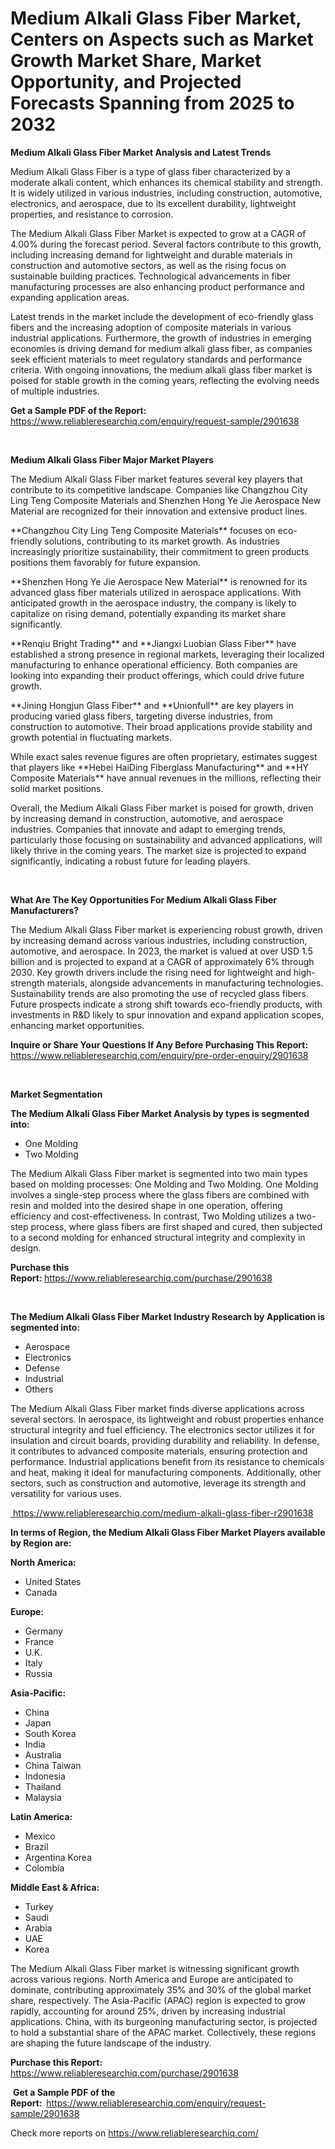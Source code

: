 <p><h1>Medium Alkali Glass Fiber Market, Centers on Aspects such as Market Growth Market Share, Market Opportunity, and Projected Forecasts Spanning from 2025 to 2032</h1></p><p><strong>Medium Alkali Glass Fiber Market Analysis and Latest Trends</strong></p>
<p><p>Medium Alkali Glass Fiber is a type of glass fiber characterized by a moderate alkali content, which enhances its chemical stability and strength. It is widely utilized in various industries, including construction, automotive, electronics, and aerospace, due to its excellent durability, lightweight properties, and resistance to corrosion. </p><p>The Medium Alkali Glass Fiber Market is expected to grow at a CAGR of 4.00% during the forecast period. Several factors contribute to this growth, including increasing demand for lightweight and durable materials in construction and automotive sectors, as well as the rising focus on sustainable building practices. Technological advancements in fiber manufacturing processes are also enhancing product performance and expanding application areas. </p><p>Latest trends in the market include the development of eco-friendly glass fibers and the increasing adoption of composite materials in various industrial applications. Furthermore, the growth of industries in emerging economies is driving demand for medium alkali glass fiber, as companies seek efficient materials to meet regulatory standards and performance criteria. With ongoing innovations, the medium alkali glass fiber market is poised for stable growth in the coming years, reflecting the evolving needs of multiple industries.</p></p>
<p><strong>Get a Sample PDF of the Report:&nbsp;</strong> <a href="https://www.reliableresearchiq.com/enquiry/request-sample/2901638?utm_campaign=2926&utm_medium=2&utm_source=Github&utm_content=ia&utm_term=16032025&utm_id=medium-alkali-glass-fiber">https://www.reliableresearchiq.com/enquiry/request-sample/2901638</a></p>
<p>&nbsp;</p>
<p><strong>Medium Alkali Glass Fiber Major Market Players</strong></p>
<p><p>The Medium Alkali Glass Fiber market features several key players that contribute to its competitive landscape. Companies like Changzhou City Ling Teng Composite Materials and Shenzhen Hong Ye Jie Aerospace New Material are recognized for their innovation and extensive product lines. </p><p>**Changzhou City Ling Teng Composite Materials** focuses on eco-friendly solutions, contributing to its market growth. As industries increasingly prioritize sustainability, their commitment to green products positions them favorably for future expansion.</p><p>**Shenzhen Hong Ye Jie Aerospace New Material** is renowned for its advanced glass fiber materials utilized in aerospace applications. With anticipated growth in the aerospace industry, the company is likely to capitalize on rising demand, potentially expanding its market share significantly.</p><p>**Renqiu Bright Trading** and **Jiangxi Luobian Glass Fiber** have established a strong presence in regional markets, leveraging their localized manufacturing to enhance operational efficiency. Both companies are looking into expanding their product offerings, which could drive future growth.</p><p>**Jining Hongjun Glass Fiber** and **Unionfull** are key players in producing varied glass fibers, targeting diverse industries, from construction to automotive. Their broad applications provide stability and growth potential in fluctuating markets.</p><p>While exact sales revenue figures are often proprietary, estimates suggest that players like **Hebei HaiDing Fiberglass Manufacturing** and **HY Composite Materials** have annual revenues in the millions, reflecting their solid market positions.</p><p>Overall, the Medium Alkali Glass Fiber market is poised for growth, driven by increasing demand in construction, automotive, and aerospace industries. Companies that innovate and adapt to emerging trends, particularly those focusing on sustainability and advanced applications, will likely thrive in the coming years. The market size is projected to expand significantly, indicating a robust future for leading players.</p></p>
<p>&nbsp;</p>
<p><strong>What Are The Key Opportunities For Medium Alkali Glass Fiber Manufacturers?</strong></p>
<p><p>The Medium Alkali Glass Fiber market is experiencing robust growth, driven by increasing demand across various industries, including construction, automotive, and aerospace. In 2023, the market is valued at over USD 1.5 billion and is projected to expand at a CAGR of approximately 6% through 2030. Key growth drivers include the rising need for lightweight and high-strength materials, alongside advancements in manufacturing technologies. Sustainability trends are also promoting the use of recycled glass fibers. Future prospects indicate a strong shift towards eco-friendly products, with investments in R&D likely to spur innovation and expand application scopes, enhancing market opportunities.</p></p>
<p><strong>Inquire or Share Your Questions If Any Before Purchasing This Report:</strong> <a href="https://www.reliableresearchiq.com/enquiry/pre-order-enquiry/2901638?utm_campaign=2926&utm_medium=2&utm_source=Github&utm_content=ia&utm_term=16032025&utm_id=medium-alkali-glass-fiber">https://www.reliableresearchiq.com/enquiry/pre-order-enquiry/2901638</a></p>
<p>&nbsp;</p>
<p><strong>Market Segmentation</strong></p>
<p><strong>The Medium Alkali Glass Fiber Market Analysis by types is segmented into:</strong></p>
<p><ul><li>One Molding</li><li>Two Molding</li></ul></p>
<p><p>The Medium Alkali Glass Fiber market is segmented into two main types based on molding processes: One Molding and Two Molding. One Molding involves a single-step process where the glass fibers are combined with resin and molded into the desired shape in one operation, offering efficiency and cost-effectiveness. In contrast, Two Molding utilizes a two-step process, where glass fibers are first shaped and cured, then subjected to a second molding for enhanced structural integrity and complexity in design.</p></p>
<p><strong>Purchase this Report:&nbsp;</strong><a href="https://www.reliableresearchiq.com/purchase/2901638?utm_campaign=2926&utm_medium=2&utm_source=Github&utm_content=ia&utm_term=16032025&utm_id=medium-alkali-glass-fiber">https://www.reliableresearchiq.com/purchase/2901638</a></p>
<p>&nbsp;</p>
<p><strong>The Medium Alkali Glass Fiber Market Industry Research by Application is segmented into:</strong></p>
<p><ul><li>Aerospace</li><li>Electronics</li><li>Defense</li><li>Industrial</li><li>Others</li></ul></p>
<p><p>The Medium Alkali Glass Fiber market finds diverse applications across several sectors. In aerospace, its lightweight and robust properties enhance structural integrity and fuel efficiency. The electronics sector utilizes it for insulation and circuit boards, providing durability and reliability. In defense, it contributes to advanced composite materials, ensuring protection and performance. Industrial applications benefit from its resistance to chemicals and heat, making it ideal for manufacturing components. Additionally, other sectors, such as construction and automotive, leverage its strength and versatility for various uses.</p></p>
<p><a href="https://www.reliableresearchiq.com/medium-alkali-glass-fiber-r2901638?utm_campaign=2926&utm_medium=2&utm_source=Github&utm_content=ia&utm_term=16032025&utm_id=medium-alkali-glass-fiber">&nbsp;https://www.reliableresearchiq.com/medium-alkali-glass-fiber-r2901638</a></p>
<p><strong>In terms of Region, the Medium Alkali Glass Fiber Market Players available by Region are:</strong></p>
<p>
    <p> <strong> North America: </strong>
        <ul>
            <li>United States</li>
            <li>Canada</li>
        </ul>
        </p> 
    <p> <strong> Europe: </strong>
        <ul>
            <li>Germany</li>
            <li>France</li>
            <li>U.K.</li>
            <li>Italy</li>
            <li>Russia</li>
        </ul>
        </p> 
    <p> <strong> Asia-Pacific: </strong>
        <ul>
            <li>China</li>
            <li>Japan</li>
            <li>South Korea</li>
            <li>India</li>
            <li>Australia</li>
            <li>China Taiwan</li>
            <li>Indonesia</li>
            <li>Thailand</li>
            <li>Malaysia</li>
        </ul>
        </p> 
    <p> <strong> Latin America: </strong>
        <ul>
            <li>Mexico</li>
            <li>Brazil</li>
            <li>Argentina Korea</li>
            <li>Colombia</li>
        </ul>
        </p> 
    <p> <strong> Middle East & Africa: </strong>
        <ul>
            <li>Turkey</li>
            <li>Saudi</li>
            <li>Arabia</li>
            <li>UAE</li>
            <li>Korea</li>
        </ul>
    </p>
    </p>
<p><p>The Medium Alkali Glass Fiber market is witnessing significant growth across various regions. North America and Europe are anticipated to dominate, contributing approximately 35% and 30% of the global market share, respectively. The Asia-Pacific (APAC) region is expected to grow rapidly, accounting for around 25%, driven by increasing industrial applications. China, with its burgeoning manufacturing sector, is projected to hold a substantial share of the APAC market. Collectively, these regions are shaping the future landscape of the industry.</p></p>
<p><strong>Purchase this Report: </strong><a href="https://www.reliableresearchiq.com/purchase/2901638?utm_campaign=2926&utm_medium=2&utm_source=Github&utm_content=ia&utm_term=16032025&utm_id=medium-alkali-glass-fiber">https://www.reliableresearchiq.com/purchase/2901638</a></p>
<p>&nbsp;<strong>Get a Sample PDF of the Report:&nbsp;&nbsp;</strong><a href="https://www.reliableresearchiq.com/enquiry/request-sample/2901638?utm_campaign=2926&utm_medium=2&utm_source=Github&utm_content=ia&utm_term=16032025&utm_id=medium-alkali-glass-fiber">https://www.reliableresearchiq.com/enquiry/request-sample/2901638</a></p>
<p><strong></strong></p>
<p>Check more reports on <a href="https://www.reliableresearchiq.com/?utm_campaign=2926&utm_medium=2&utm_source=Github&utm_content=ia&utm_term=16032025&utm_id=medium-alkali-glass-fiber">https://www.reliableresearchiq.com/</a></p>